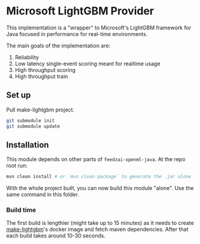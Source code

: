 # Microsoft LightGBM Provider

This implementation is a "wrapper" to Microsoft's LightGBM framework for Java focused in performance for real-time environments.

The main goals of the implementation are:

1.  Reliability
2.  Low latency single-event scoring meant for realtime usage
3.  High throughput scoring
4.  High throughput train

## Set up

Pull make-lightgbm project.

```bash
git submodule init
git submodule update
```

## Installation

This module depends on other parts of `feedzai-openml-java`. At the repo root run:

```bash
mvn clean install # or `mvn clean package` to generate the .jar alone
```

With the whole project built, you can now build this module "alone". Use the same command in this folder.


### Build time

The first build is lengthier (might take up to 15 minutes) as it needs to create [make-lightgbm](https://github.com/feedzai/make-lightgbm/)'s docker image and fetch maven dependencies. After that each build takes around 10-30 seconds.

